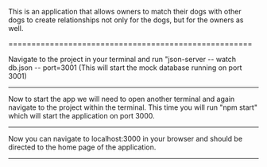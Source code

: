 This is an application that allows owners to match their dogs with other dogs to create relationships not only for the dogs, but for the owners as well.

=====================================================

Navigate to the project in your terminal and run "json-server -- watch db.json -- port=3001 (This will start the mock database running on port 3001)

-----------------------------------------------------

Now to start the app we will need to open another terminal and again navigate to the project within the terminal. This time you will run "npm start" which will start the application on port 3000.

-----------------------------------------------------

Now you can navigate to localhost:3000 in your browser and should be directed to the home page of the application.

-----------------------------------------------------